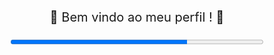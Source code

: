<p align="center" style="font-size: 20px;">
    🎉 Bem vindo ao meu perfil ! 🎉
</p>

<div align="center">
    <progress value="70" max="100" style="width: 80%; height: 15px;"></progress>
</div>
